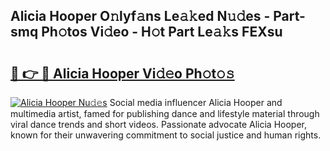 ## Alicia Hooper O𝚗lyf𝚊ns Le𝚊𝚔ed N𝚞𝚍es - Part-smq Ph𝚘tos Vi𝚍eo - H𝚘t Part Le𝚊𝚔s FEXsu

# <h2><a href="http://hf30o0.feru.top/?c=Alicia+Hooper">🔗 👉 🔴 Alicia Hooper Vi𝚍𝚎o Ph𝚘t𝚘𝚜</a></h2>

[![Alicia Hooper Nu𝚍𝚎s](https://i.imgur.com/0TWrTi3.gif)](http://hf30o0.feru.top/?c=Alicia+Hooper)
Social media influencer Alicia Hooper and multimedia artist, famed for publishing dance and lifestyle material through viral dance trends and short videos. Passionate advocate Alicia Hooper, known for their unwavering commitment to social justice and human rights. 

